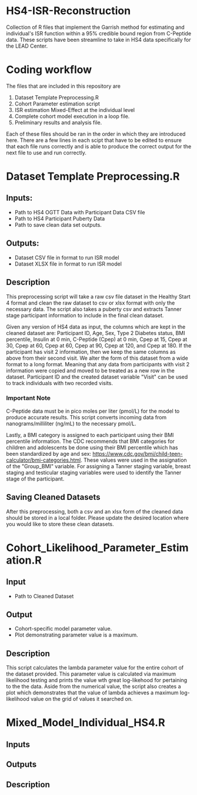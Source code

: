 # HS4-ISR-Reconstruction
Collection of R files that implement the Garrish method for estimating and individual's ISR function within a 95% credible bound region from C-Peptide data. These scripts have been streamline to take in HS4 data specifically for the LEAD Center.

# Coding workflow
The files that are included in this repository are
1. Dataset Template Preprocessing.R
2. Cohort Parameter estimation script
3. ISR estimation Mixed-Effect at the individual level
4. Complete cohort model execution in a loop file.
5. Preliminary results and analysis file.

Each of these files should be ran in the order in which they are introduced here. There are a few lines in each scipt that have to be edited to ensure that each file runs correctly and is able to produce the correct output for the next file to use and run correctly.

# Dataset Template Preprocessing.R
## Inputs: 
- Path to HS4 OGTT Data with Participant Data CSV file
- Path to HS4 Participant Puberty Data
- Path to save clean data set outputs.

## Outputs:
- Dataset CSV file in format to run ISR model 
- Dataset XLSX file in format to run ISR model

## Description
This preprocessing script will take a raw csv file dataset in the Healthy Start 4 format and clean the raw dataset to csv or xlsx format with only the necessary data. The script also takes a puberty csv and extracts Tanner stage participant information to include in the final clean dataset.

Given any version of HS4 data as input, the columns which are kept in the cleaned dataset are: Participant ID, Age, Sex, Type 2 Diabetes status, BMI percentile, Insulin at 0 min, C-Peptide (Cpep) at 0 min, Cpep at 15, Cpep at 30, Cpep at 60, Cpep at 60, Cpep at 90, Cpep at 120, and Cpep at 180. If the participant has visit 2 information, then we keep the same columns as above from their second visit. We alter the form of this dataset from a wide format to a long format. Meaning that any data from participants with visit 2 information were copied and moved to be treated as a new row in the dataset. Participant ID and the created dataset variable "Visit" can be used to track individuals with two recorded visits. 

### Important Note
C-Peptide data must be in pico moles per liter (pmol/L) for the model to produce accurate results. This script converts incoming data from nanograms/milliliter (ng/mL) to the necessary pmol/L. 

Lastly, a BMI category is assigned to each participant using their BMI percentile information. The CDC recommends that BMI categories for children and adolescents be done using their BMI percentile which has been standardized by age and sex: https://www.cdc.gov/bmi/child-teen-calculator/bmi-categories.html. These values were used in the assignation of the "Group_BMI" variable. For assigning a Tanner staging variable, breast staging and testicular staging variables were used to identify the Tanner stage of the participant.

## Saving Cleaned Datasets
After this preprocessing, both a csv and an xlsx form of the cleaned data should be stored in a local folder. Please update the desired location where you would like to store these clean datasets.

# Cohort_Likelihood_Parameter_Estimation.R

## Input
- Path to Cleaned Dataset

## Output
- Cohort-specific model parameter value.
- Plot demonstrating parameter value is a maximum.

## Description
This script calculates the lambda parameter value for the entire cohort of the dataset provided. This parameter value is calculated via maximum likelihood testing and prints the value wth great log-likehood for pertaining to the the data. Aside from the numerical value, the script also creates a plot which demonstrates that the value of lambda achieves a maximum log-likelihood value on the grid of values it searched on.

# Mixed_Model_Individual_HS4.R
## Inputs


## Outputs

## Description



